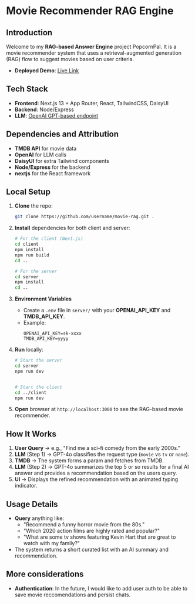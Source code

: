 
# Movie Recommender RAG Engine

## Introduction

Welcome to my **RAG-based Answer Engine** project PopcornPal. It is a movie recommender system that uses a retrieval-augmented generation (RAG) flow to suggest movies based on user criteria.

- **Deployed Demo**: [Live Link]([https://example.com](https://movie-recommender-49p1jqkjx-sathyav30s-projects.vercel.app/))


## Tech Stack

- **Frontend**: Next.js 13 + App Router, React, TailwindCSS, DaisyUI
- **Backend**: Node/Express 
- **LLM**: [OpenAI GPT-based endpoint](https://platform.openai.com/docs/introduction)

## Dependencies and Attribution

- **TMDB API** for movie data
- **OpenAI** for LLM calls
- **DaisyUI** for extra Tailwind components
- **Node/Express** for the backend
- **nextjs** for the React framework

## Local Setup

1. **Clone** the repo:  
   ```bash
   git clone https://github.com/username/movie-rag.git .
   ```

2. **Install** dependencies for both client and server:  
   ```bash
   # For the client (Next.js)
   cd client
   npm install
   npm run build
   cd ..

   # For the server
   cd server
   npm install
   cd ..
   ```

3. **Environment Variables**  
   - Create a `.env` file in `server/` with your **OPENAI_API_KEY** and **TMDB_API_KEY**.  
   - Example:
     ```
     OPENAI_API_KEY=sk-xxxx
     TMDB_API_KEY=yyyy
     ```

4. **Run** locally:  
   ```bash
   # Start the server
   cd server
   npm run dev


   # Start the client
   cd ../client
   npm run dev

   ```

5. **Open** browser at `http://localhost:3000` to see the RAG-based movie recommender.


## How It Works

1. **User Query** → e.g., "Find me a sci-fi comedy from the early 2000s."
2. **LLM** (Step 1) → GPT-4o classifies the request type (`movie` vs `tv` or `none`).
3. **TMDB** → The system forms a param and fetches from TMDB.
4. **LLM** (Step 2) → GPT-4o summarizes the top 5 or so results for a final AI answer and provides a recommendation based on the users query.
5. **UI** → Displays the refined recommendation with an animated typing indicator.


## Usage Details

- **Query** anything like:  
  - "Recommend a funny horror movie from the 80s."  
  - "Which 2020 action films are highly rated and popular?"
  - "What are some tv shows featuring Kevin Hart that are great to watch with my family?" 
- The system returns a short curated list with an AI summary and recommendation.


## More considerations

- **Authentication**: In the future, I would like to add user auth to be able to save movie reccomendations and persist chats.


